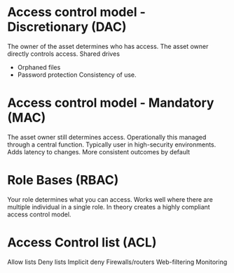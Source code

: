 # Access control model - Discretionary (DAC)

The owner of the asset determines who has access.
The asset owner directly controls access.
Shared drives
  - Orphaned files
  - Password protection
Consistency of use.

# Access control model - Mandatory (MAC)

The asset owner still determines access.
Operationally this managed through a central function.
Typically user in high-security environments.
Adds latency to changes.
More consistent outcomes by default

# Role Bases (RBAC)

Your role determines what you can access.
Works well where there are multiple individual in a single role.
In theory creates a highly compliant access control model.

# Access Control list (ACL)

Allow lists
Deny lists
Implicit deny
Firewalls/routers
Web-filtering
Monitoring
